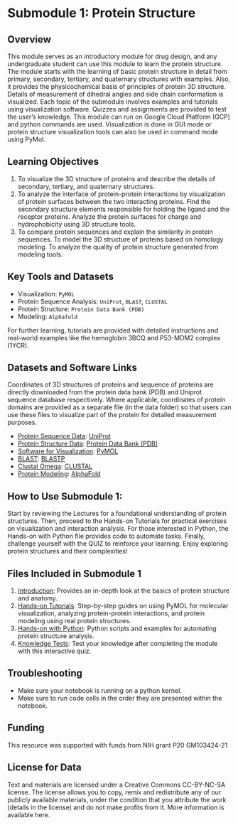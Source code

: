 # Submodule 1: Protein Structure

## Overview

This module serves as an introductory module for drug design, and any undergraduate student can use this module to learn the protein structure. The module starts with the learning of basic protein structure in detail from primary, secondary, tertiary, and quaternary structures with examples. Also, it provides the physicochemical basis of principles of protein 3D structure. Details of measurement of dihedral angles and side chain conformation is visualized. Each topic of the submodule involves examples and tutorials using visualization software. Quizzes and assignments are provided to test the user’s knowledge.  This module can run on Google Cloud Platform (GCP) and python commands are used. Visualization is done in GUI mode or protein structure visualization tools can also be used in command mode using PyMol. 

## Learning Objectives

1. To visualize the 3D structure of proteins and describe the details of secondary, tertiary, and quaternary structures.
2. To analyze the interface of protein-protein interactions by visualization of protein surfaces between the two interacting proteins. Find the secondary structure elements responsible for holding the ligand and the receptor proteins. Analyze the protein surfaces for charge and hydrophobicity using 3D structure tools.
3. To compare protein sequences and explain the similarity in protein sequences. To model the 3D structure of proteins based on homology modeling. To analyze the quality of protein structure generated from modeling tools.

## Key Tools and Datasets

- Visualization: `PyMOL`
- Protein Sequence Analysis: `UniProt`, `BLAST`, `CLUSTAL`
- Protein Structure: `Protein Data Bank (PDB)`
- Modeling: `Alphafold`

For further learning, tutorials are provided with detailed instructions and real-world examples like the hemoglobin 3BCQ and P53-MDM2 complex (1YCR).

## Datasets and Software Links
Coordinates of 3D structures of proteins and sequence of proteins are directly downloaded from the protein data bank (PDB) and Uniprot sequence database respectively. Where applicable, coordinates of protein domains are provided as a separate file (in the data folder) so that users can use these files to visualize part of the protein for detailed measurement purposes.

- <u>Protein Sequence Data</u>: [UniProt](https://www.uniprot.org/)
- <u>Protein Structure Data</u>: [Protein Data Bank (PDB)](https://www.rcsb.org/)
- <u>Software for Visualization</u>: [PyMOL](https://pymol.org/edu/?q=educational)
- <u>BLAST</u>: [BLASTP](https://blast.ncbi.nlm.nih.gov/Blast.cgi?PROGRAM=blastp&PAGE_TYPE=BlastSearch&BLAST_SPEC=blast2seq&LINK_LOC=blasttab)
- <u>Clustal Omega</u>: [CLUSTAL](https://www.ebi.ac.uk/jdispatcher/msa/clustalo)
- <u>Protein Modeling</u>: [AlphaFold](https://www.alphafold.com/)

## How to Use Submodule 1:

Start by reviewing the Lectures for a foundational understanding of protein structures. Then, proceed to the Hands-on Tutorials for practical exercises on visualization and interaction analysis. For those interested in Python, the Hands-on with Python file provides code to automate tasks. Finally, challenge yourself with the QUIZ to reinforce your learning.
Enjoy exploring protein structures and their complexities!

## Files Included in Submodule 1

1. <u>Introduction</u>: Provides an in-depth look at the basics of protein structure and anatomy.
2. <u>Hands-on Tutorials</u>: Step-by-step guides on using PyMOL for molecular visualization, analyzing protein-protein interactions, and protein modeling using real protein structures.
3. <u>Hands-on with Python</u>: Python scripts and examples for automating protein structure analysis.
4. <u>Knowledge Tests</u>: Test your knowledge after completing the module with this interactive quiz.

## Troubleshooting
+ Make sure your notebook is running on a python kernel.
+ Make sure to run code cells in the order they are presented within the notebook.

## Funding
This resource was supported with funds from NIH grant P20 GM103424-21 

## License for Data
Text and materials are licensed under a Creative Commons CC-BY-NC-SA license. The license allows you to copy, remix and redistribute any of our publicly available materials, under the condition that you attribute the work (details in the license) and do not make profits from it. More information is available here.
